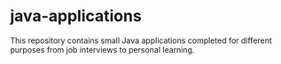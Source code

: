 # java-applications
This repository contains small Java applications completed for different purposes from job interviews to personal learning.

